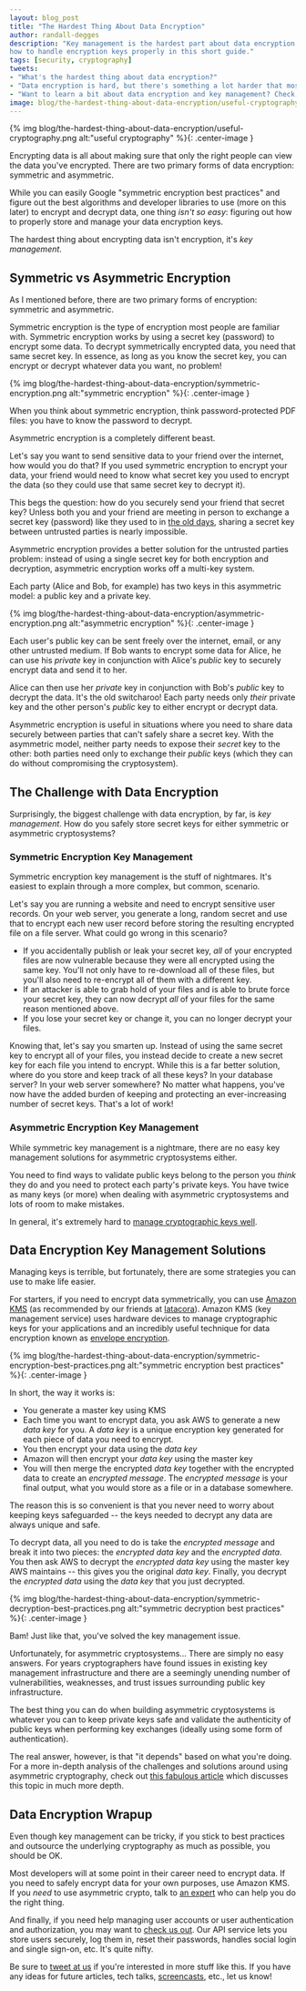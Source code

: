 ```yaml
---
layout: blog_post
title: "The Hardest Thing About Data Encryption"
author: randall-degges
description: "Key management is the hardest part about data encryption. Learn
how to handle encryption keys properly in this short guide."
tags: [security, cryptography]
tweets:
- "What's the hardest thing about data encryption?"
- "Data encryption is hard, but there's something a lot harder that most developers don't consider:"
- "Want to learn a bit about data encryption and key management? Check out our short post on the subject."
image: blog/the-hardest-thing-about-data-encryption/useful-cryptography.png
---
```


{% img blog/the-hardest-thing-about-data-encryption/useful-cryptography.png alt:"useful cryptography" %}{: .center-image }

Encrypting data is all about making sure that only the right people can view the data you've encrypted. There are two primary forms of data encryption: symmetric and asymmetric.

While you can easily Google "symmetric encryption best practices" and figure out the best algorithms and developer libraries to use (more on this later) to encrypt and decrypt data, one thing *isn't so easy*: figuring out how to properly store and manage your data encryption keys.

The hardest thing about encrypting data isn't encryption, it's *key management*.

## Symmetric vs Asymmetric Encryption

As I mentioned before, there are two primary forms of encryption: symmetric and asymmetric.

Symmetric encryption is the type of encryption most people are familiar with. Symmetric encryption works by using a secret key (password) to encrypt some data. To decrypt symmetrically encrypted data, you need that same secret key. In essence, as long as you know the secret key, you can encrypt or decrypt whatever data you want, no problem!

{% img blog/the-hardest-thing-about-data-encryption/symmetric-encryption.png alt:"symmetric encryption" %}{: .center-image }

When you think about symmetric encryption, think password-protected PDF files: you have to know the password to decrypt.

Asymmetric encryption is a completely different beast.

Let's say you want to send sensitive data to your friend over the internet, how would you do that? If you used symmetric encryption to encrypt your data, your friend would need to know what secret key you used to encrypt the data (so they could use that same secret key to decrypt it).

This begs the question: how do you securely send your friend that secret key? Unless both you and your friend are meeting in person to exchange a secret key (password) like they used to in [the old days](https://en.wikipedia.org/wiki/Gilbert_Vernam), sharing a secret key between untrusted parties is nearly impossible. 

Asymmetric encryption provides a better solution for the untrusted parties problem: instead of using a single secret key for both encryption and decryption, asymmetric encryption works off a multi-key system.

Each party (Alice and Bob, for example) has two keys in this asymmetric model: a public key and a private key.

{% img blog/the-hardest-thing-about-data-encryption/asymmetric-encryption.png alt:"asymmetric encryption" %}{: .center-image }

Each user's public key can be sent freely over the internet, email, or any other untrusted medium. If Bob wants to encrypt some data for Alice, he can use his *private* key in conjunction with Alice's *public* key to securely encrypt data and send it to her.

Alice can then use her *private* key in conjunction with Bob's *public* key to decrypt the data. It's the old switcharoo! Each party needs only *their* private key and the other person's *public* key to either encrypt or decrypt data.

Asymmetric encryption is useful in situations where you need to share data securely between parties that can't safely share a secret key. With the asymmetric model, neither party needs to expose their *secret* key to the other: both parties need only to exchange their *public* keys (which they can do without compromising the cryptosystem).

## The Challenge with Data Encryption

Surprisingly, the biggest challenge with data encryption, by far, is *key management*. How do you safely store secret keys for either symmetric or asymmetric cryptosystems?

### Symmetric Encryption Key Management

Symmetric encryption key management is the stuff of nightmares. It's easiest to explain through a more complex, but common, scenario.

Let's say you are running a website and need to encrypt sensitive user records. On your web server, you generate a long, random secret and use that to encrypt each new user record before storing the resulting encrypted file on a file server. What could go wrong in this scenario?

- If you accidentally publish or leak your secret key, *all* of your encrypted files are now vulnerable because they were all encrypted using the same key. You'll not only have to re-download all of these files, but you'll also need to re-encrypt all of them with a different key.
- If an attacker is able to grab hold of your files and is able to brute force your secret key, they can now decrypt *all* of your files for the same reason mentioned above.
- If you lose your secret key or change it, you can no longer decrypt your files.

Knowing that, let's say you smarten up. Instead of using the same secret key to encrypt all of your files, you instead decide to create a new secret key for each file you intend to encrypt. While this is a far better solution, where do you store and keep track of all these keys? In your database server? In your web server somewhere? No matter what happens, you've now have the added burden of keeping and protecting an ever-increasing number of secret keys. That's a lot of work!

### Asymmetric Encryption Key Management

While symmetric key management is a nightmare, there are no easy key management solutions for asymmetric cryptosystems either.

You need to find ways to validate public keys belong to the person you *think* they do and you need to protect each party's private keys. You have twice as many keys (or more) when dealing with asymmetric cryptosystems and lots of room to make mistakes.

In general, it's extremely hard to [manage cryptographic keys well](https://latacora.micro.blog/2019/07/16/the-pgp-problem.html).

## Data Encryption Key Management Solutions

Managing keys is terrible, but fortunately, there are some strategies you can use to make life easier.

For starters, if you need to encrypt data symmetrically, you can use [Amazon KMS](https://aws.amazon.com/kms/) (as recommended by our friends at [ latacora](https://latacora.micro.blog/2018/04/03/cryptographic-right-answers.html)). Amazon KMS (key management service) uses hardware devices to manage cryptographic keys for your applications and an incredibly useful technique for data encryption known as [envelope encryption](https://docs.aws.amazon.com/kms/latest/developerguide/concepts.html#enveloping).

{% img blog/the-hardest-thing-about-data-encryption/symmetric-encryption-best-practices.png alt:"symmetric encryption best practices" %}{: .center-image }

In short, the way it works is:

- You generate a master key using KMS
- Each time you want to encrypt data, you ask AWS to generate a new *data key* for you. A *data key* is a unique encryption key generated for each piece of data you need to encrypt.
- You then encrypt your data using the *data key*
- Amazon will then encrypt your *data key* using the master key
- You will then merge the encrypted *data key* together with the encrypted data to create an *encrypted message*. The *encrypted message* is your final output, what you would store as a file or in a database somewhere.

The reason this is so convenient is that you never need to worry about keeping keys safeguarded -- the keys needed to decrypt any data are always unique and safe.

To decrypt data, all you need to do is take the *encrypted message* and break it into two pieces: the *encrypted data key* and the *encrypted data*. You then ask AWS to decrypt the *encrypted data key* using the master key AWS maintains -- this gives you the original *data key*. Finally, you decrypt the *encrypted data* using the *data key* that you just decrypted.

{% img blog/the-hardest-thing-about-data-encryption/symmetric-decryption-best-practices.png alt:"symmetric decryption best practices" %}{: .center-image }

Bam! Just like that, you've solved the key management issue.

Unfortunately, for asymmetric cryptosystems... There are simply no easy answers. For years cryptographers have found issues in existing key management infrastructure and there are a seemingly unending number of vulnerabilities, weaknesses, and trust issues surrounding public key infrastructure.

The best thing you can do when building asymmetric cryptosystems is whatever you can to keep private keys safe and validate the authenticity of public keys when performing key exchanges (ideally using some form of authentication).

The real answer, however, is that "it depends" based on what you're doing. For a more in-depth analysis of the challenges and solutions around using asymmetric cryptography, check out [this fabulous article](https://latacora.micro.blog/2019/07/16/the-pgp-problem.html#the-answers) which discusses this topic in much more depth.

## Data Encryption Wrapup

Even though key management can be tricky, if you stick to best practices and outsource the underlying cryptography as much as possible, you should be OK.

Most developers will at some point in their career need to encrypt data. If you need to safely encrypt data for your own purposes, use Amazon KMS. If you *need* to use asymmetric crypto, talk to [an expert](https://latacora.com/) who can help you do the right thing.

And finally, if you need help managing user accounts or user authentication and authorization, you may want to [check us out](https://developer.okta.com/). Our API service lets you store users securely, log them in, reset their passwords, handles social login and single sign-on, etc. It's quite nifty.

Be sure to [tweet at us](https://twitter.com/oktadev) if you're interested in more stuff like this. If you have any ideas for future articles, tech talks, [screencasts](https://www.youtube.com/c/oktadev), etc., let us know!
